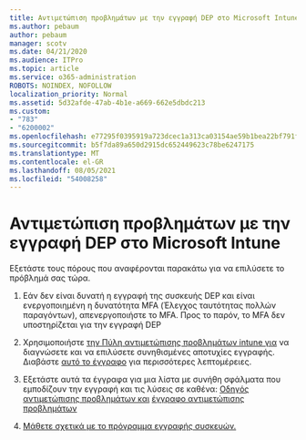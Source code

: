 ```yaml
---
title: Αντιμετώπιση προβλημάτων με την εγγραφή DEP στο Microsoft Intune
ms.author: pebaum
author: pebaum
manager: scotv
ms.date: 04/21/2020
ms.audience: ITPro
ms.topic: article
ms.service: o365-administration
ROBOTS: NOINDEX, NOFOLLOW
localization_priority: Normal
ms.assetid: 5d32afde-47ab-4b1e-a669-662e5dbdc213
ms.custom:
- "783"
- "6200002"
ms.openlocfilehash: e77295f0395919a723dcec1a313ca03154ae59b1bea22bf791f3a0f923cab60d
ms.sourcegitcommit: b5f7da89a650d2915dc652449623c78be6247175
ms.translationtype: MT
ms.contentlocale: el-GR
ms.lasthandoff: 08/05/2021
ms.locfileid: "54008258"
---
```

# <a name="troubleshoot-issues-with-dep-enrollment-in-microsoft-intune"></a>Αντιμετώπιση προβλημάτων με την εγγραφή DEP στο Microsoft Intune

Εξετάστε τους πόρους που αναφέρονται παρακάτω για να επιλύσετε το πρόβλημά σας τώρα.
  
1. Εάν δεν είναι δυνατή η εγγραφή της συσκευής DEP και είναι ενεργοποιημένη η δυνατότητα MFA (Έλεγχος ταυτότητας πολλών παραγόντων), απενεργοποιήστε το MFA. Προς το παρόν, το MFA δεν υποστηρίζεται για την εγγραφή DEP

2. Χρησιμοποιήστε [την Πύλη αντιμετώπισης προβλημάτων intune για](https://devicemanagement.microsoft.com/#blade/Microsoft_Intune_DeviceSettings/TroubleshootBlade) να διαγνώσετε και να επιλύσετε συνηθισμένες αποτυχίες εγγραφής. Διαβάστε [αυτό το έγγραφο](https://docs.microsoft.com/intune/help-desk-operators) για περισσότερες λεπτομέρειες.

3. Εξετάστε αυτά τα έγγραφα για μια λίστα με συνήθη σφάλματα που εμποδίζουν την εγγραφή και τις λύσεις σε καθένα: [Οδηγός αντιμετώπισης προβλημάτων και](https://support.microsoft.com/help/4039809/troubleshooting-ios-device-enrollment-in-intune) [έγγραφο αντιμετώπισης προβλημάτων](https://docs.microsoft.com/troubleshoot/mem/intune/troubleshoot-device-enrollment-in-intune)

4. [Μάθετε σχετικά με το πρόγραμμα εγγραφής συσκευών.](https://docs.microsoft.com/intune/device-enrollment-program-enroll-ios)
